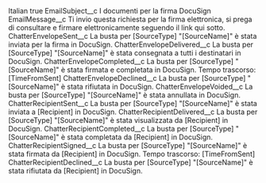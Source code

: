<?xml version="1.0" encoding="UTF-8"?>
<CustomMetadata xmlns="http://soap.sforce.com/2006/04/metadata" xmlns:xsi="http://www.w3.org/2001/XMLSchema-instance" xmlns:xsd="http://www.w3.org/2001/XMLSchema">
    <label>Italian</label>
    <protected>true</protected>
    <values>
        <field>EmailSubject__c</field>
        <value xsi:type="xsd:string">I documenti per la firma DocuSign</value>
    </values>
    <values>
        <field>EmailMessage__c</field>
        <value xsi:type="xsd:string">Ti invio questa richiesta per la firma elettronica, si prega di consultare e firmare elettronicamente seguendo il link qui sotto.</value>
    </values>
    <values>
        <field>ChatterEnvelopeSent__c</field>
        <value xsi:type="xsd:string">La busta per [SourceType] "[SourceName]" è stata inviata per la firma in DocuSign.</value>
    </values>
    <values>
        <field>ChatterEnvelopeDelivered__c</field>
        <value xsi:type="xsd:string">La busta per [SourceType] "[SourceName]" è stata consegnata a tutti i destinatari in DocuSign.</value>
    </values>
    <values>
        <field>ChatterEnvelopeCompleted__c</field>
        <value xsi:type="xsd:string">La busta per [SourceType] "[SourceName]" è stata firmata e completata in DocuSign. Tempo trascorso: [TimeFromSent]</value>
    </values>
    <values>
        <field>ChatterEnvelopeDeclined__c</field>
        <value xsi:type="xsd:string">La busta per [SourceType] "[SourceName]" è stata rifiutata in DocuSign.</value>
    </values>
    <values>
        <field>ChatterEnvelopeVoided__c</field>
        <value xsi:type="xsd:string">La busta per [SourceType] "[SourceName]" è stata annullata in DocuSign.</value>
    </values>
    <values>
        <field>ChatterRecipientSent__c</field>
        <value xsi:type="xsd:string">La busta per [SourceType] "[SourceName]" è stata inviata a [Recipient] in DocuSign.</value>
    </values>
    <values>
        <field>ChatterRecipientDelivered__c</field>
        <value xsi:type="xsd:string">La busta per [SourceType] "[SourceName]" è stata visualizzata da [Recipient] in DocuSign.</value>
    </values>
    <values>
        <field>ChatterRecipientCompleted__c</field>
        <value xsi:type="xsd:string">La busta per [SourceType] "[SourceName]" è stata completata da [Recipient] in DocuSign.</value>
    </values>
    <values>
        <field>ChatterRecipientSigned__c</field>
        <value xsi:type="xsd:string">La busta per [SourceType] "[SourceName]" è stata firmata da [Recipient] in DocuSign. Tempo trascorso: [TimeFromSent]</value>
    </values>
    <values>
        <field>ChatterRecipientDeclined__c</field>
        <value xsi:type="xsd:string">La busta per [SourceType] "[SourceName]" è stata rifiutata da [Recipient] in DocuSign.</value>
    </values>
</CustomMetadata>
